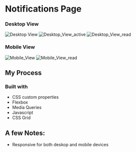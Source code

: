 # Notifications Page
### Desktop View
![Desktop View](https://github.com/Liberator-I/Notifications-Page/assets/25612068/9603a078-270b-4335-bc4f-918ddc7de5d0)
![Desktop_View_active](https://github.com/Liberator-I/Notifications-Page/assets/25612068/0e922089-3edd-45b2-811a-8ae717a2ac96)
![Desktop_View_read](https://github.com/Liberator-I/Notifications-Page/assets/25612068/b318c6d2-550e-4a90-8ca9-99abec8104d8)

### Mobile View
![Mobile_View](https://github.com/Liberator-I/Notifications-Page/assets/25612068/1d5a661b-003f-45b7-91ac-95491e1d8784)
![Mobile_View_read](https://github.com/Liberator-I/Notifications-Page/assets/25612068/03c1b7e5-6a67-4bb5-b191-0afc1e3a7b51)

## My Process

### Built with
- CSS custom properties
- Flexbox
- Media Queries
- Javascript
- CSS Grid

## A few Notes:
- Responsive for both deskop and mobile devices
